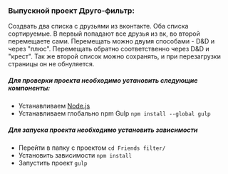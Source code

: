 ### Выпускной проект Друго-фильтр:
Создвать два списка с друзьями из вконтакте. Оба списка сортируемые. В первый попадают все друзья из вк, во второй перемещаете сами. Перемещать можно двумя способами - D&D и через "плюс". Перемещать обратно соответственно через D&D и "крест". Так же второй список можно сохранять, и при перезагрузки страницы он не обнуляется.

##### Для проверки проекта необходимо установить следующие компоненты:

* Устанавливаем [Node.js](https://nodejs.org/)
* Устанавливаем глобально npm Gulp ```npm install --global gulp```

##### Для запуска проекта необходимо установить зависимости

* Перейти в папку с проектом ```cd Friends filter/```
* Установить зависимости ```npm install```
* Запустить проект ```gulp```
